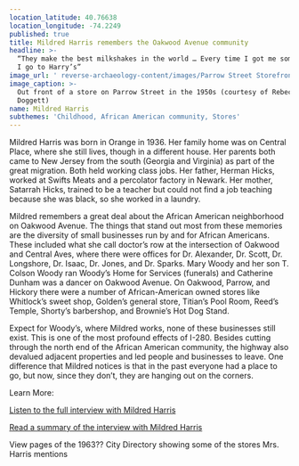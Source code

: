 ```yaml
---
location_latitude: 40.76638
location_longitude: -74.2249
published: true
title: Mildred Harris remembers the Oakwood Avenue community
headline: >-
  “They make the best milkshakes in the world … Every time I got me some money …
  I go to Harry’s” 
image_url: ' reverse-archaeology-content/images/Parrow Street Storefront.jpg'
image_caption: >-
  Out front of a store on Parrow Street in the 1950s (courtesy of Rebecca
  Doggett)
name: Mildred Harris
subthemes: 'Childhood, African American community, Stores'
---
```

Mildred Harris was born in Orange in 1936. Her family home was on Central Place, where she still lives, though in a different house. Her parents both came to New Jersey from the south (Georgia and Virginia) as part of the great migration. Both held working class jobs. Her father, Herman Hicks, worked at Swifts Meats and a percolator factory in Newark. Her mother, Satarrah Hicks, trained to be a teacher but could not find a job teaching because she was black, so she worked in a laundry. 

Mildred remembers a great deal about the African American neighborhood on Oakwood Avenue. The things that stand out most from these memories are the diversity of small businesses run by and for African Americans. These included what she call doctor’s row at the intersection of Oakwood and Central Aves, where there were offices for Dr. Alexander, Dr. Scott, Dr. Longshore, Dr. Isaac, Dr. Jones, and Dr. Sparks. Mary Woody and her son T. Colson Woody ran Woody’s Home for Services (funerals) and Catherine Dunham was a dancer on Oakwood Avenue. On Oakwood, Parrow, and Hickory there were a number of African-American owned stores like Whitlock’s sweet shop, Golden’s general store, Titian’s Pool Room, Reed’s Temple, Shorty’s barbershop, and Brownie’s Hot Dog Stand. 

Expect for Woody’s, where Mildred works, none of these businesses still exist. This is one of the most profound effects of I-280. Besides cutting through the north end of the African American community, the highway also devalued adjacent properties and led people and businesses to leave. One difference that Mildred notices is that in the past everyone had a place to go, but now, since they don’t, they are hanging out on the corners.  

Learn More:

[Listen to the full interview with Mildred Harris](https://soundcloud.com/user-773139664/mildred-hicks-harris-interview-11-9-2015)

[Read a summary of the interview with Mildred Harris](https://github.com/uofo/reverse-archaeology-content/raw/gh-pages/files/Mildred%20Hicks%20Harris%2011-9-2015%2C%20b.%201936.pdf)

View pages of the 1963?? City Directory showing some of the stores Mrs. Harris mentions
